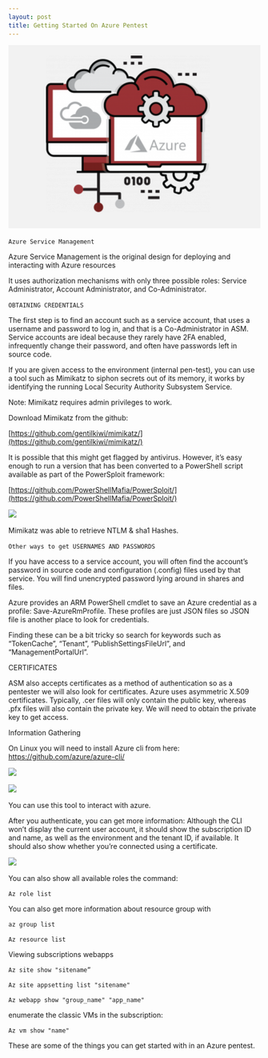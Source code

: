 ```yaml
---
layout: post
title: Getting Started On Azure Pentest
---
```

![](/images/2021-02-13-AzurePentest/0.png)

```Azure Service Management```

Azure Service Management is the original design for deploying and interacting with Azure resources

It uses authorization mechanisms with only three possible roles: Service Administrator, Account Administrator, and Co-Administrator.


```OBTAINING CREDENTIALS```

The first step is to find an account such as a service account, that uses a username and password to log in, and that is a Co-Administrator in ASM. Service accounts are ideal because they rarely have 2FA enabled, infrequently change their password, and often have passwords left in source code.


If you are given access to the environment (internal pen-test), you can use a tool such as 
 Mimikatz to siphon secrets out of its memory, it works by identifying the running Local Security Authority Subsystem Service.

Note: Mimikatz requires admin privileges to work.

Download Mimikatz  from the github:

[https://github.com/gentilkiwi/mimikatz/](https://github.com/gentilkiwi/mimikatz/) 


It is possible that this might get flagged by antivirus. However, it’s easy enough to run a version that has been converted to a PowerShell script available as part of the PowerSploit framework:

[https://github.com/PowerShellMafia/PowerSploit/](https://github.com/PowerShellMafia/PowerSploit/)


![](/images/2021-02-13-AzurePentest/1.png)

Mimikatz was able to retrieve NTLM & sha1 Hashes.

```Other ways to get USERNAMES AND PASSWORDS```

If you have access to a service account, you will often find the account’s password in source code and configuration (.config) files used by that service. You will find unencrypted password lying around in shares and files.

Azure provides an ARM PowerShell cmdlet to save an Azure credential as a profile: Save-AzureRmProfile. These profiles are just JSON files so JSON file is another place to look for credentials.

Finding these can be a bit tricky so search for keywords such as “TokenCache”, “Tenant”, “PublishSettingsFileUrl”, and “ManagementPortalUrl”.


CERTIFICATES

ASM also accepts certificates as a method of authentication so as a pentester we will also look for certificates. Azure uses asymmetric X.509 certificates. Typically, .cer files will only contain the public key, whereas .pfx files will also contain the private key. We will need to obtain the private key to get access.





Information Gathering


On Linux you will need to install Azure cli from here: https://github.com/azure/azure-cli/ 




![](/images/2021-02-13-AzurePentest/2.png)

![](/images/2021-02-13-AzurePentest/3.png)


You can use this tool to interact with azure.


 After you authenticate, you can get more information:
 Although the CLI won’t display the current user account, it should show the subscription ID and name, as well as the environment and the tenant ID, if available. It should also show whether you’re connected using a certificate.


![](/images/2021-02-13-AzurePentest/4.png)

You can also show all available roles the command:

```
Az role list
```

You can also get more information about resource group with

```
az group list
```
```
Az resource list
```

Viewing subscriptions webapps

```
Az site show "sitename”
```

```
Az site appsetting list "sitename"
```

```
Az webapp show "group_name" "app_name"
```


enumerate the classic VMs in the subscription:

```
Az vm show "name"
```


These are some of the things you can get started with in an Azure pentest.

